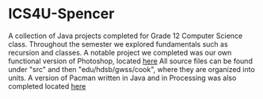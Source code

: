 # ICS4U-Spencer

A collection of Java projects completed for Grade 12 Computer Science class. Throughout the semester we explored fundamentals such as recursion and classes. A notable project we completed was our own functional version of Photoshop, located <a href="https://github.com/1cookspe/Grade12Java/blob/master/src/edu/hdsb/gwss/cook/u1/Transformer.java">here</a>
All source files can be found under "src" and then "edu/hdsb/gwss/cook", where they are organized into units. 
A version of Pacman written in Java and in Processing was also completed located <a href="https://github.com/1cookspe/Grade12Java/tree/master/processing/PacmanProject">here</a>

